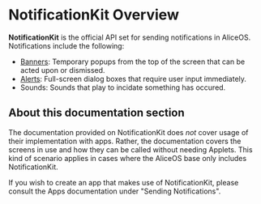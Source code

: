 #  NotificationKit Overview

**NotificationKit** is the official API set for sending notifications in AliceOS. Notifications include the following:

- [Banners](01-banner.md): Temporary popups from the top of the screen that can be acted upon or dismissed.
- [Alerts](02-alerts.md): Full-screen dialog boxes that require user input immediately.
- Sounds: Sounds that play to incidate something has occured.

## About this documentation section

The documentation provided on NotificationKit does _not_ cover usage of their implementation with apps. Rather, the documentation covers the screens in use and how they can be called without needing Applets. This kind of scenario applies in cases where the AliceOS base only includes NotificationKit.

If you wish to create an app that makes use of NotificationKit, please consult the Apps documentation under "Sending Notifications".
